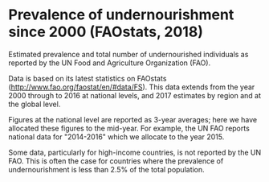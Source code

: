 # Prevalence of undernourishment since 2000 (FAOstats, 2018)

Estimated prevalence and total number of undernourished individuals as reported by the UN Food and Agriculture Organization (FAO).

Data is based on its latest statistics on FAOstats (http://www.fao.org/faostat/en/#data/FS). This data extends from the year 2000 through to 2016 at national levels, and 2017 estimates by region and at the global level.

Figures at the national level are reported as 3-year averages; here we have allocated these figures to the mid-year. For example, the UN FAO reports national data for "2014-2016" which we allocate to the year 2015.

Some data, particularly for high-income countries, is not reported by the UN FAO. This is often the case for countries where the prevalence of undernourishment is less than 2.5% of the total population.